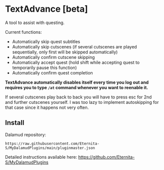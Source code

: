 # TextAdvance [beta]
A tool to assist with questing. 

Current functions:
- Automatically skip quest subtitles
- Automatically skip cutscenes (if several cutscenes are played sequentially, only first will be skipped automatically)
- Automatically confirm cutscene skipping
- Automatically accept quest (hold shift while accepting quest to temporarily pause this function)
- Automatically confirm quest completion

**TextAdvance automatically disables itself every time you log out and requires you to type `/at` command whenever you want to reenable it.**

If several cutscenes play back to back you will have to press esc for 2nd and further cutscenes yourself. I was too lazy to implement autoskipping for that case since it happens not very often.

## Install
Dalamud repository:

`https://raw.githubusercontent.com/Eternita-S/MyDalamudPlugins/main/pluginmaster.json`

Detailed instructions available here: https://github.com/Eternita-S/MyDalamudPlugins
